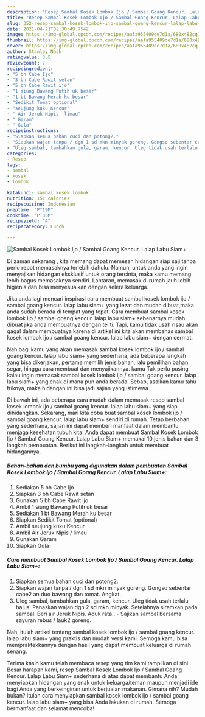 ```yaml
---
description: "Resep Sambal Kosek Lombok Ijo / Sambal Goang Kencur. Lalap Labu Siam+ yang nikmat dan Mudah Dibuat"
title: "Resep Sambal Kosek Lombok Ijo / Sambal Goang Kencur. Lalap Labu Siam+ yang nikmat dan Mudah Dibuat"
slug: 352-resep-sambal-kosek-lombok-ijo-sambal-goang-kencur-lalap-labu-siam-yang-nikmat-dan-mudah-dibuat
date: 2021-04-21T02:30:49.754Z
image: https://img-global.cpcdn.com/recipes/aafa955409de7d1a/680x482cq70/sambal-kosek-lombok-ijo-sambal-goang-kencur-lalap-labu-siam-foto-resep-utama.jpg
thumbnail: https://img-global.cpcdn.com/recipes/aafa955409de7d1a/680x482cq70/sambal-kosek-lombok-ijo-sambal-goang-kencur-lalap-labu-siam-foto-resep-utama.jpg
cover: https://img-global.cpcdn.com/recipes/aafa955409de7d1a/680x482cq70/sambal-kosek-lombok-ijo-sambal-goang-kencur-lalap-labu-siam-foto-resep-utama.jpg
author: Stanley Nash
ratingvalue: 3.5
reviewcount: 7
recipeingredient:
- "5 bh Cabe Ijo"
- "3 bh Cabe Rawit setan"
- "5 bh Cabe Rawit ijo"
- "1 siung Bawang Putih uk besar"
- "1 bt Bawang Merah ku besar"
- "Sedikit Tomat optional"
- "seujung kuku Kencur"
- " Air Jeruk Nipis  limau"
- " Garam"
- " Gula"
recipeinstructions:
- "Siapkan semua bahan cuci dan potong2."
- "Siapkan wajan tanpa / dgn 1 sd mkn minyak goreng. Gongso sebentar cabe2 an duo bawang dan tomat. Angkat."
- "Uleg sambal, tambahkan gula, garam, kencur. Uleg tidak usah terlalu halus. Panaskan wajan dgn 2 sd mkn minyak. Setelahnya siramkan pada sambal. Beri air Jeruk Nipis. Aduk rata.. Sajikan sambal bersama sayuran rebus / lauk2 goreng."
categories:
- Resep
tags:
- sambal
- kosek
- lombok

katakunci: sambal kosek lombok 
nutrition: 151 calories
recipecuisine: Indonesian
preptime: "PT19M"
cooktime: "PT35M"
recipeyield: "4"
recipecategory: Lunch

---
```



![Sambal Kosek Lombok Ijo / Sambal Goang Kencur. Lalap Labu Siam+](https://img-global.cpcdn.com/recipes/aafa955409de7d1a/680x482cq70/sambal-kosek-lombok-ijo-sambal-goang-kencur-lalap-labu-siam-foto-resep-utama.jpg)

Di zaman  sekarang , kita memang dapat memesan hidangan siap saji tanpa perlu repot memasaknya terlebih dahulu. Namun, untuk anda yang ingin menyajikan hidangan eksklusif untuk orang tercinta, maka kamu memang lebih bagus memasaknya sendiri. Lantaran, memasak di rumah jauh lebih higienis dan bisa menyesuaikan dengan selera keluarga.

Jika anda lagi mencari inspirasi cara membuat sambal kosek lombok ijo / sambal goang kencur. lalap labu siam+ yang lezat dan mudah dibuat,maka anda sudah berada di tempat yang tepat. Cara membuat sambal kosek lombok ijo / sambal goang kencur. lalap labu siam+  sebenarnya mudah dibuat jika anda membuatnya dengan teliti. Tapi, kamu tidak usah risau akan gagal dalam membuatnya 
karena di artikel ini kita akan membahas sambal kosek lombok ijo / sambal goang kencur. lalap labu siam+ dengan cermat.  



Nah bagi kamu yang akan memasak sambal kosek lombok ijo / sambal goang kencur. lalap labu siam+ yang sederhana, ada beberapa langkah yang bisa dikerjakan, pertama memilih jenis bahan, lalu pemilihan bahan segar, hingga cara membuat dan menyajikannya. kamu Tak perlu pusing kalau ingin memasak sambal kosek lombok ijo / sambal goang kencur. lalap labu siam+ yang enak di mana pun anda berada. Sebab, asalkan kamu  tahu triknya, maka hidangan ini bisa jadi sajian yang istimewa.

Di bawah ini, ada beberapa cara mudah dalam memasak resep sambal kosek lombok ijo / sambal goang kencur. lalap labu siam+ yang siap dihidangkan. Sekarang, mari kita coba buat sambal kosek lombok ijo / sambal goang kencur. lalap labu siam+ sendiri di rumah. Tetap berbahan yang sederhana, sajian ini dapat memberi manfaat dalam membantu menjaga kesehatan tubuh kita. Anda dapat membuat Sambal Kosek Lombok Ijo / Sambal Goang Kencur. Lalap Labu Siam+ memakai 10 jenis bahan dan 3 langkah pembuatan. Berikut ini langkah-langkah untuk membuat hidangannya.

<!--inarticleads1-->

##### Bahan-bahan dan bumbu yang digunakan dalam pembuatan Sambal Kosek Lombok Ijo / Sambal Goang Kencur. Lalap Labu Siam+:

1. Sediakan 5 bh Cabe Ijo
1. Siapkan 3 bh Cabe Rawit setan
1. Gunakan 5 bh Cabe Rawit ijo
1. Ambil 1 siung Bawang Putih uk besar
1. Sediakan 1 bt Bawang Merah ku besar
1. Siapkan Sedikit Tomat (optional)
1. Ambil seujung kuku Kencur
1. Ambil  Air Jeruk Nipis / limau
1. Gunakan  Garam
1. Siapkan  Gula




<!--inarticleads2-->

##### Cara membuat Sambal Kosek Lombok Ijo / Sambal Goang Kencur. Lalap Labu Siam+:

1. Siapkan semua bahan cuci dan potong2.
1. Siapkan wajan tanpa / dgn 1 sd mkn minyak goreng. Gongso sebentar cabe2 an duo bawang dan tomat. Angkat.
1. Uleg sambal, tambahkan gula, garam, kencur. Uleg tidak usah terlalu halus. Panaskan wajan dgn 2 sd mkn minyak. Setelahnya siramkan pada sambal. Beri air Jeruk Nipis. Aduk rata.. - Sajikan sambal bersama sayuran rebus / lauk2 goreng.




Nah, itulah artikel tentang  sambal kosek lombok ijo / sambal goang kencur. lalap labu siam+  yang praktis dan mudah versi kami. Semoga kamu bisa mempraktekkannya dengan hasil yang dapat membuat keluarga di rumah senang. 

Terima kasih kamu telah membaca resep yang tim kami tampilkan di sini. Besar harapan kami, resep  Sambal Kosek Lombok Ijo / Sambal Goang Kencur. Lalap Labu Siam+ sederhana di atas dapat membantu Anda menyiapkan hidangan yang enak untuk keluarga/teman maupun menjadi ide bagi Anda yang berkeinginan untuk berjualan makanan. Gimana nih? Mudah bukan? Itulah cara menyiapkan sambal kosek lombok ijo / sambal goang kencur. lalap labu siam+ yang bisa Anda lakukan di rumah. Semoga bermanfaat dan selamat mencoba!

